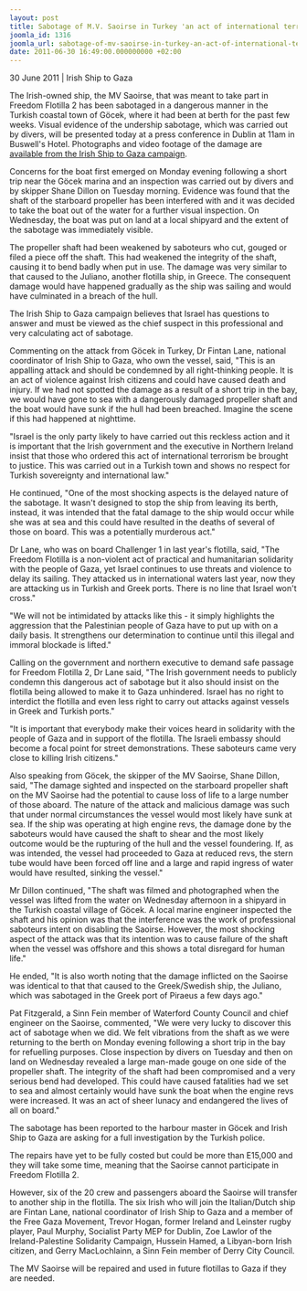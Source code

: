 ```yaml
---
layout: post
title: Sabotage of M.V. Saoirse in Turkey 'an act of international terrorism'
joomla_id: 1316
joomla_url: sabotage-of-mv-saoirse-in-turkey-an-act-of-international-terrorism
date: 2011-06-30 16:49:00.000000000 +02:00
---
```

<p>30 June 2011 | Irish Ship to Gaza</p>
<p>The Irish-owned ship, the MV Saoirse, that was meant to take part in Freedom Flotilla 2 has been sabotaged in a dangerous manner in the Turkish coastal town of Göcek, where it had been at berth for the past few weeks. Visual evidence of the undership sabotage, which was carried out by divers, will be presented today at a press conference in Dublin at 11am in Buswell's Hotel. Photographs and video footage of the damage are <a title="turkish ship sabotage" href="http://irishshiptogaza.org/?p=715">available from the Irish Ship to Gaza campaign</a>.</p>
<p>Concerns for the boat first emerged on Monday evening following a short trip near the Göcek marina and an inspection was carried out by divers and by skipper Shane Dillon on Tuesday morning. Evidence was found that the shaft of the starboard propeller has been interfered with and it was decided to take the boat out of the water for a further visual inspection. On Wednesday, the boat was put on land at a local shipyard and the extent of the sabotage was immediately visible.</p>
<p />

The propeller shaft had been weakened by saboteurs who cut, gouged or filed a piece off the shaft. This had weakened the integrity of the shaft, causing it to bend badly when put in use. The damage was very similar to that caused to the Juliano, another flotilla ship, in Greece. The consequent damage would have happened gradually as the ship was sailing and would have culminated in a breach of the hull.</p>
<p>The Irish Ship to Gaza campaign believes that Israel has questions to answer and must be viewed as the chief suspect in this professional and very calculating act of sabotage.</p>
<p>Commenting on the attack from Göcek in Turkey, Dr Fintan Lane, national coordinator of Irish Ship to Gaza, who own the vessel, said, "This is an appalling attack and should be condemned by all right-thinking people. It is an act of violence against Irish citizens and could have caused death and injury. If we had not spotted the damage as a result of a short trip in the bay, we would have gone to sea with a dangerously damaged propeller shaft and the boat would have sunk if the hull had been breached. Imagine the scene if this had happened at nighttime.</p>
<p>"Israel is the only party likely to have carried out this reckless action and it is important that the Irish government and the executive in Northern Ireland insist that those who ordered this act of international terrorism be brought to justice. This was carried out in a Turkish town and shows no respect for Turkish sovereignty and international law."</p>
<p>He continued, "One of the most shocking aspects is the delayed nature of the sabotage. It wasn't designed to stop the ship from leaving its berth, instead, it was intended that the fatal damage to the ship would occur while she was at sea and this could have resulted in the deaths of several of those on board. This was a potentially murderous act."</p>
<p>Dr Lane, who was on board Challenger 1 in last year's flotilla, said, "The Freedom Flotilla is a non-violent act of practical and humanitarian solidarity with the people of Gaza, yet Israel continues to use threats and violence to delay its sailing. They attacked us in international waters last year, now they are attacking us in Turkish and Greek ports. There is no line that Israel won't cross."</p>
<p>"We will not be intimidated by attacks like this - it simply highlights the aggression that the Palestinian people of Gaza have to put up with on a daily basis. It strengthens our determination to continue until this illegal and immoral blockade is lifted."</p>
<p>Calling on the government and northern executive to demand safe passage for Freedom Flotilla 2, Dr Lane said, "The Irish government needs to publicly condemn this dangerous act of sabotage but it also should insist on the flotilla being allowed to make it to Gaza unhindered. Israel has no right to interdict the flotilla and even less right to carry out attacks against vessels in Greek and Turkish ports."</p>
<p>"It is important that everybody make their voices heard in solidarity with the people of Gaza and in support of the flotilla. The Israeli embassy should become a focal point for street demonstrations. These saboteurs came very close to killing Irish citizens."</p>
<p>Also speaking from Göcek, the skipper of the MV Saoirse, Shane Dillon, said, "The damage sighted and inspected on the starboard propeller shaft on the MV Saoirse had the potential to cause loss of life to a large number of those aboard. The nature of the attack and malicious damage was such that under normal circumstances the vessel would most likely have sunk at sea. If the ship was operating at high engine revs, the damage done by the saboteurs would have caused the shaft to shear and the most likely outcome would be the rupturing of the hull and the vessel foundering. If, as was intended, the vessel had proceeded to Gaza at reduced revs, the stern tube would have been forced off line and a large and rapid ingress of water would have resulted, sinking the vessel."</p>
<p>Mr Dillon continued, "The shaft was filmed and photographed when the vessel was lifted from the water on Wednesday afternoon in a shipyard in the Turkish coastal village of Göcek. A local marine engineer inspected the shaft and his opinion was that the interference was the work of professional saboteurs intent on disabling the Saoirse. However, the most shocking aspect of the attack was that its intention was to cause failure of the shaft when the vessel was offshore and this shows a total disregard for human life."</p>
<p>He ended, "It is also worth noting that the damage inflicted on the Saoirse was identical to that that caused to the Greek/Swedish ship, the Juliano, which was sabotaged in the Greek port of Piraeus a few days ago."</p>
<p>Pat Fitzgerald, a Sinn Fein member of Waterford County Council and chief engineer on the Saoirse, commented, "We were very lucky to discover this act of sabotage when we did. We felt vibrations from the shaft as we were returning to the berth on Monday evening following a short trip in the bay for refuelling purposes. Close inspection by divers on Tuesday and then on land on Wednesday revealed a large man-made gouge on one side of the propeller shaft. The integrity of the shaft had been compromised and a very serious bend had developed. This could have caused fatalities had we set to sea and almost certainly would have sunk the boat when the engine revs were increased. It was an act of sheer lunacy and endangered the lives of all on board."</p>
<p>The sabotage has been reported to the harbour master in Göcek and Irish Ship to Gaza are asking for a full investigation by the Turkish police.</p>
<p>The repairs have yet to be fully costed but could be more than E15,000 and they will take some time, meaning that the Saoirse cannot participate in Freedom Flotilla 2.</p>
<p>However, six of the 20 crew and passengers aboard the Saoirse will transfer to another ship in the flotilla. The six Irish who will join the Italian/Dutch ship are Fintan Lane, national coordinator of Irish Ship to Gaza and a member of the Free Gaza Movement, Trevor Hogan, former Ireland and Leinster rugby player, Paul Murphy, Socialist Party MEP for Dublin, Zoe Lawlor of the Ireland-Palestine Solidarity Campaign, Hussein Hamed, a Libyan-born Irish citizen, and Gerry MacLochlainn, a Sinn Fein member of Derry City Council.</p>
<p>The MV Saoirse will be repaired and used in future flotillas to Gaza if they are needed.</p>
